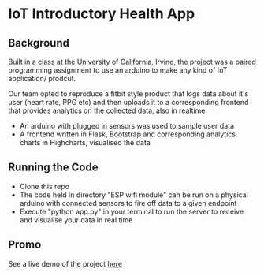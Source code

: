 # IoT Introductory Health App

## Background

Built in a class at the University of California, Irvine, the project was a paired programming assignment to use an arduino to make any kind of IoT application/ prodcut.

Our team opted to reproduce a fitbit style product that logs data about it's user (heart rate, PPG etc) and then uploads it to a corresponding frontend that provides analytics on the collected data, also in realtime.

- An arduino with plugged in sensors was used to sample user data
- A frontend written in Flask, Bootstrap and corresponding analytics charts in Highcharts, visualised the data

## Running the Code

- Clone this repo
- The code held in directory "ESP wifi module" can be run on a physical arduino with connected sensors to fire off data to a given endpoint
- Execute "python app.py" in your terminal to run the server to receive and visualise your data in real time 

## Promo

See a live demo of the project [here](https://youtu.be/HeflH-PmvFk)

